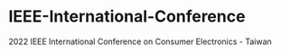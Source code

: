 # IEEE-International-Conference
2022 IEEE International Conference on Consumer Electronics - Taiwan
